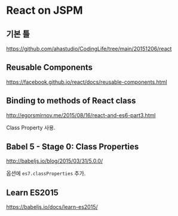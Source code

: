 # React on JSPM

## 기본 틀

<https://github.com/ahastudio/CodingLife/tree/main/20151206/react>

## Reusable Components

<https://facebook.github.io/react/docs/reusable-components.html>

## Binding to methods of React class

<http://egorsmirnov.me/2015/08/16/react-and-es6-part3.html>

Class Property 사용.

## Babel 5 - Stage 0: Class Properties

<http://babeljs.io/blog/2015/03/31/5.0.0/>

옵션에 `es7.classProperties` 추가.

## Learn ES2015

<https://babeljs.io/docs/learn-es2015/>
